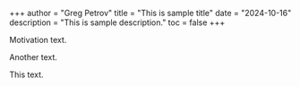 +++
author = "Greg Petrov"
title = "This is sample title"
date = "2024-10-16"
description = "This is sample description."
toc = false
+++
<br>

Motivation text.
<br>

Another text.
<br>

This text.

